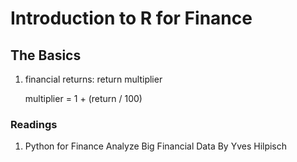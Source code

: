 # Introduction to R for Finance

## The Basics

1. financial returns: return multiplier

    multiplier = 1 + (return / 100)

### Readings

1. Python for Finance Analyze Big Financial Data By Yves Hilpisch